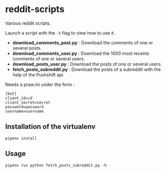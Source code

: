 # reddit-scripts

Various reddit scripts.

Launch a script with the `-h` flag to view how to use it.

- **download_comments_post.py** : Download the comments of one or several posts.
- **download_comments_user.py** : Download the 1000 most recents comments of one or several users.
- **download_posts_user.py** : Download the posts of one or several users.
- **fetch_posts_subreddit.py** : Download the posts of a subreddit with the help of the Pushshift api.

Needs a praw.ini under the form :

```
[bot]
client_id=id
client_secret=secret
password=password
username=username
```

## Installation of the virtualenv

```
pipenv install
```

## Usage

```
pipenv run python fetch_posts_subreddit.py -h
```
